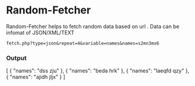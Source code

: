 # Random-Fetcher
Random-Fetcher helps to fetch random data based on url . Data can be infomat of JSON/XML/TEXT
``` 
fetch.php?type=json&repeat=4&variable=names&names=s2mn3mx6
```
### Output

[
  {
    "names": "dss zju"
  },
  {
    "names": "beda hrk"
  },
  {
    "names": "laeqfd qzy"
  },
  {
    "names": "ajidh jljx"
  }
]
